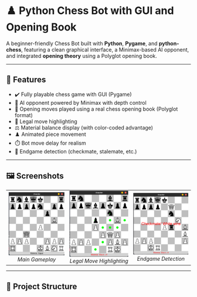 # ♟️ Python Chess Bot with GUI and Opening Book

A beginner-friendly Chess Bot built with **Python**, **Pygame**, and **python-chess**, featuring a clean graphical interface, a Minimax-based AI opponent, and integrated **opening theory** using a Polyglot opening book.

---

## 🚀 Features

- ✔️ Fully playable chess game with GUI (Pygame)
- 🤖 AI opponent powered by Minimax with depth control
- 📘 Opening moves played using a real chess opening book (Polyglot format)
- 🎯 Legal move highlighting
- ⚖️ Material balance display (with color-coded advantage)
- ♟️ Animated piece movement
- ⏱️ Bot move delay for realism
- 🏁 Endgame detection (checkmate, stalemate, etc.)

---

## 🖼️ Screenshots

<div align="center">
  <table>
    <tr>
      <td align="center">
        <img src="assets/screenshots/gameplay.png" width="300" alt="Gameplay Screenshot">
        <br>
        <em>Main Gameplay</em>
      </td>
      <td align="center">
        <img src="assets/screenshots/move_highlight.png" width="300" alt="Move Highlight">
        <br>
        <em>Legal Move Highlighting</em>
      </td>
      <td align="center">
        <img src="assets/screenshots/endgame.png" width="300" alt="Endgame Detection">
        <br>
        <em>Endgame Detection</em>
      </td>
    </tr>
  </table>
</div>

---

## 📁 Project Structure
